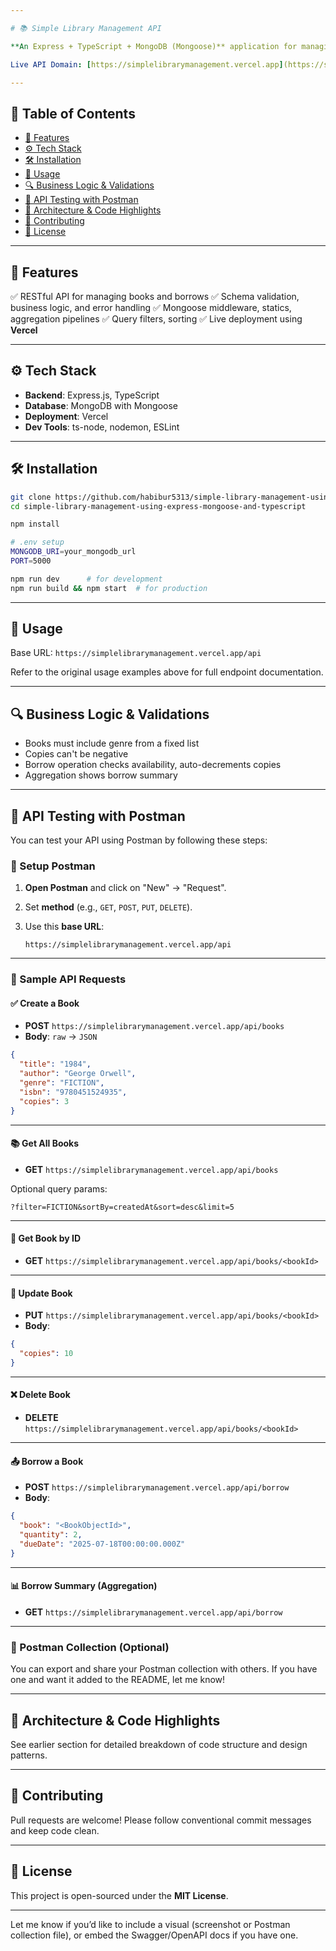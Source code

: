 ```yaml
---

# 📚 Simple Library Management API

**An Express + TypeScript + MongoDB (Mongoose)** application for managing books, tracking borrows with business rules, and summarized analytics.

Live API Domain: [https://simplelibrarymanagement.vercel.app](https://simplelibrarymanagement.vercel.app)

---
```


## 📌 Table of Contents

* [🚀 Features](#-features)
* [⚙️ Tech Stack](#️-tech-stack)
* [🛠️ Installation](#️-installation)
* [🚴 Usage](#️-usage)
* [🔍 Business Logic & Validations](#-business-logic--validations)
* [🧪 API Testing with Postman](#-api-testing-with-postman)
* [🧩 Architecture & Code Highlights](#-architecture--code-highlights)
* [👥 Contributing](#-contributing)
* [📄 License](#-license)

---

## 🚀 Features

✅ RESTful API for managing books and borrows
✅ Schema validation, business logic, and error handling
✅ Mongoose middleware, statics, aggregation pipelines
✅ Query filters, sorting
✅ Live deployment using **Vercel**

---

## ⚙️ Tech Stack

* **Backend**: Express.js, TypeScript
* **Database**: MongoDB with Mongoose
* **Deployment**: Vercel
* **Dev Tools**: ts-node, nodemon, ESLint

---

## 🛠️ Installation

```bash
git clone https://github.com/habibur5313/simple-library-management-using-express-mongoose-and-typescript.git
cd simple-library-management-using-express-mongoose-and-typescript

npm install

# .env setup
MONGODB_URI=your_mongodb_url
PORT=5000

npm run dev      # for development
npm run build && npm start  # for production
```

---

## 🚴 Usage

Base URL: `https://simplelibrarymanagement.vercel.app/api`

Refer to the original usage examples above for full endpoint documentation.

---

## 🔍 Business Logic & Validations

* Books must include genre from a fixed list
* Copies can't be negative
* Borrow operation checks availability, auto-decrements copies
* Aggregation shows borrow summary

---

## 🧪 API Testing with Postman

You can test your API using Postman by following these steps:

### 🔧 Setup Postman

1. **Open Postman** and click on "New" → "Request".
2. Set **method** (e.g., `GET`, `POST`, `PUT`, `DELETE`).
3. Use this **base URL**:

   ```
   https://simplelibrarymanagement.vercel.app/api
   ```

---

### 📘 Sample API Requests

#### ✅ Create a Book

* **POST** `https://simplelibrarymanagement.vercel.app/api/books`
* **Body**: `raw` → `JSON`

```json
{
  "title": "1984",
  "author": "George Orwell",
  "genre": "FICTION",
  "isbn": "9780451524935",
  "copies": 3
}
```

---

#### 📚 Get All Books

* **GET** `https://simplelibrarymanagement.vercel.app/api/books`

Optional query params:

```
?filter=FICTION&sortBy=createdAt&sort=desc&limit=5
```

---

#### 📖 Get Book by ID

* **GET**
  `https://simplelibrarymanagement.vercel.app/api/books/<bookId>`

---

#### 📝 Update Book

* **PUT**
  `https://simplelibrarymanagement.vercel.app/api/books/<bookId>`
* **Body**:

```json
{
  "copies": 10
}
```

---

#### ❌ Delete Book

* **DELETE**
  `https://simplelibrarymanagement.vercel.app/api/books/<bookId>`

---

#### 📤 Borrow a Book

* **POST**
  `https://simplelibrarymanagement.vercel.app/api/borrow`
* **Body**:

```json
{
  "book": "<BookObjectId>",
  "quantity": 2,
  "dueDate": "2025-07-18T00:00:00.000Z"
}
```

---

#### 📊 Borrow Summary (Aggregation)

* **GET**
  `https://simplelibrarymanagement.vercel.app/api/borrow`

---

### 📁 Postman Collection (Optional)

You can export and share your Postman collection with others. If you have one and want it added to the README, let me know!

---

## 🧩 Architecture & Code Highlights

See earlier section for detailed breakdown of code structure and design patterns.

---

## 👥 Contributing

Pull requests are welcome! Please follow conventional commit messages and keep code clean.

---

## 📄 License

This project is open-sourced under the **MIT License**.

---

Let me know if you’d like to include a visual (screenshot or Postman collection file), or embed the Swagger/OpenAPI docs if you have one.

